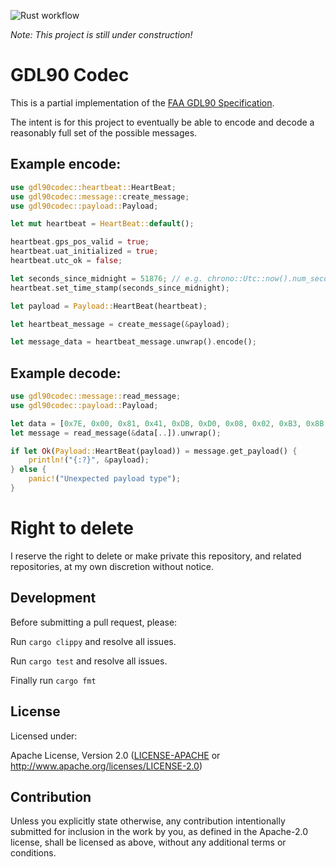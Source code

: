 ![Rust workflow](https://github.com/redhotgekko/gdl90codec/actions/workflows/rust.yml/badge.svg)

*Note: This project is still under construction!*

# GDL90 Codec

This is a partial implementation of the [FAA GDL90 Specification](https://www.faa.gov/sites/faa.gov/files/air_traffic/technology/adsb/archival/GDL90_Public_ICD_RevA.PDF).

The intent is for this project to eventually be able to encode and decode a reasonably full set of the possible messages.

## Example encode:
```rust
use gdl90codec::heartbeat::HeartBeat;
use gdl90codec::message::create_message;
use gdl90codec::payload::Payload;

let mut heartbeat = HeartBeat::default();

heartbeat.gps_pos_valid = true;
heartbeat.uat_initialized = true;
heartbeat.utc_ok = false;

let seconds_since_midnight = 51876; // e.g. chrono::Utc::now().num_seconds_from_midnight();
heartbeat.set_time_stamp(seconds_since_midnight);

let payload = Payload::HeartBeat(heartbeat);

let heartbeat_message = create_message(&payload);

let message_data = heartbeat_message.unwrap().encode();
```
## Example decode:
```rust
use gdl90codec::message::read_message;
use gdl90codec::payload::Payload;

let data = [0x7E, 0x00, 0x81, 0x41, 0xDB, 0xD0, 0x08, 0x02, 0xB3, 0x8B, 0x7E];
let message = read_message(&data[..]).unwrap();

if let Ok(Payload::HeartBeat(payload)) = message.get_payload() {
    println!("{:?}", &payload);
} else {
    panic!("Unexpected payload type");
}
```

# Right to delete

I reserve the right to delete or make private this repository, and related repositories, at my own discretion without notice.

## Development

Before submitting a pull request, please:

Run ```cargo clippy``` and resolve all issues.

Run ```cargo test``` and resolve all issues.

Finally run ```cargo fmt```

## License

Licensed under:

Apache License, Version 2.0 ([LICENSE-APACHE](LICENSE-APACHE) or http://www.apache.org/licenses/LICENSE-2.0)

## Contribution

Unless you explicitly state otherwise, any contribution intentionally submitted
for inclusion in the work by you, as defined in the Apache-2.0 license, shall be
licensed as above, without any additional terms or conditions.
